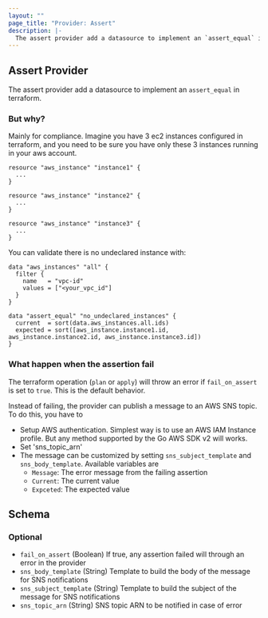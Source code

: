 ```yaml
---
layout: ""
page_title: "Provider: Assert"
description: |-
  The assert provider add a datasource to implement an `assert_equal` in terraform.
---
```


## Assert Provider

The assert provider add a datasource to implement an `assert_equal` in terraform.

### But why?

Mainly for compliance. Imagine you have 3 ec2 instances configured in terraform, and you need
to be sure you have only these 3 instances running in your aws account.

```
resource "aws_instance" "instance1" {
  ...
}

resource "aws_instance" "instance2" {
  ...
}

resource "aws_instance" "instance3" {
  ...
}
```

You can validate there is no undeclared instance with:

```
data "aws_instances" "all" {
  filter {
    name   = "vpc-id"
    values = ["<your_vpc_id"]
  }
}

data "assert_equal" "no_undeclared_instances" {
  current  = sort(data.aws_instances.all.ids)
  expected = sort([aws_instance.instance1.id, aws_instance.instance2.id, aws_instance.instance3.id])
}
```

### What happen when the assertion fail

The terraform operation (`plan` or `apply`) will throw an error if `fail_on_assert` is set to `true`. This is the default behavior.

Instead of failing, the provider can publish a message to an AWS SNS topic. To do this, you have to

* Setup AWS authentication. Simplest way is to use an AWS IAM Instance profile. But any method supported by the Go AWS SDK v2 will works.
* Set 'sns_topic_arn'
* The message can be customized by setting `sns_subject_template` and `sns_body_template`. Available variables are
  * `Message`: The error message from the failing assertion
  * `Current`: The current value
  * `Expceted`: The expected value

<!-- schema generated by tfplugindocs -->
## Schema

### Optional

- `fail_on_assert` (Boolean) If true, any assertion failed will through an error in the provider
- `sns_body_template` (String) Template to build the body of the message for SNS notifications
- `sns_subject_template` (String) Template to build the subject of the message for SNS notifications
- `sns_topic_arn` (String) SNS topic ARN to be notified in case of error